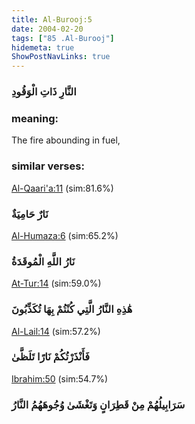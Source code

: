 ```yaml
---
title: Al-Burooj:5
date: 2004-02-20
tags: ["85 .Al-Burooj"]
hidemeta: true 
ShowPostNavLinks: true 
---
```

### النَّارِ ذَاتِ الْوَقُودِ
### meaning: 
The fire abounding in fuel,
### similar verses: 

[Al-Qaari'a:11](/101/11) (sim:81.6%)

### نَارٌ حَامِيَةٌ

[Al-Humaza:6](/104/6) (sim:65.2%)

### نَارُ اللَّهِ الْمُوقَدَةُ

[At-Tur:14](/52/14) (sim:59.0%)

### هَٰذِهِ النَّارُ الَّتِي كُنْتُمْ بِهَا تُكَذِّبُونَ

[Al-Lail:14](/92/14) (sim:57.2%)

### فَأَنْذَرْتُكُمْ نَارًا تَلَظَّىٰ

[Ibrahim:50](/14/50) (sim:54.7%)

### سَرَابِيلُهُمْ مِنْ قَطِرَانٍ وَتَغْشَىٰ وُجُوهَهُمُ النَّارُ

